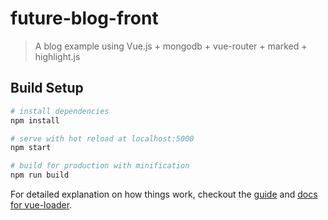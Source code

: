 # future-blog-front

> A blog example using Vue.js + mongodb + vue-router + marked + highlight.js

## Build Setup

``` bash
# install dependencies
npm install

# serve with hot reload at localhost:5000
npm start

# build for production with minification
npm run build
```

For detailed explanation on how things work, checkout the [guide](http://vuejs-templates.github.io/webpack/) and [docs for vue-loader](http://vuejs.github.io/vue-loader).

